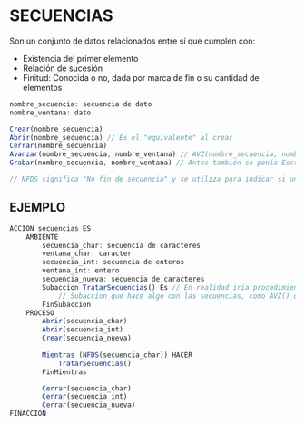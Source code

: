 # SECUENCIAS
Son un conjunto de datos relacionados entre sí que cumplen con:
- Existencia del primer elemento
- Relación de sucesión
- Finitud: Conocida o no, dada por marca de fin o su cantidad de elementos
```js
nombre_secuencia: secuencia de dato
nombre_ventana: dato

Crear(nombre_secuencia)
Abrir(nombre_secuencia) // Es el "equivalente" al crear
Cerrar(nombre_secuencia)
Avanzar(nombre_secuencia, nombre_ventana) // AVZ(nombre_secuencia, nombre_ventana)
Grabar(nombre_secuencia, nombre_ventana) // Antes también se ponía Escribir(nombre_secuencia, nombre_ventana), es el "equivalente" al avanzar

// NFDS significa "No fin de secuencia" y se utiliza para indicar si una secuencia no ha terminado. A su vez FDS ("Fin de secuencia") se utiliza para ver si ha terminado.
```

## EJEMPLO
```js
ACCION secuencias ES
    AMBIENTE
        secuencia_char: secuencia de caracteres
        ventana_char: caracter
        secuencia_int: secuencia de enteros
        ventana_int: entero
        secuencia_nueva: secuencia de caracteres
        Subaccion TratarSecuencias() Es // En realidad iria procedimiento o función según corresponda, pero como no influye en el ejemplo lo dejo así
            // Subaccion que hace algo con las secuencias, como AVZ() o Grabar()
        FinSubaccion
    PROCESO
        Abrir(secuencia_char)
        Abrir(secuencia_int)
        Crear(secuencia_nueva)
        
        Mientras (NFDS(secuencia_char)) HACER
            TratarSecuencias()
        FinMientras

        Cerrar(secuencia_char)
        Cerrar(secuencia_int)
        Cerrar(secuencia_nueva)
FINACCION
```
